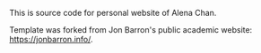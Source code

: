 This is source code for personal website of Alena Chan.

Template was forked from Jon Barron's public academic website: https://jonbarron.info/.

